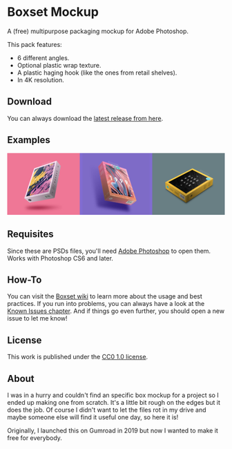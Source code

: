 # Boxset Mockup
A (free) multipurpose packaging mockup for Adobe Photoshop.

This pack features:
* 6 different angles.
* Optional plastic wrap texture.
* A plastic haging hook (like the ones from retail shelves).
* In 4K resolution.

## Download
You can always download the [latest release from here](https://github.com/darriagada/Boxset/releases).

## Examples
![Example boxes](https://github.com/darriagada/Boxset/blob/master/docs/img/gallery_boxes%402x.png)

## Requisites
Since these are PSDs files, you'll need [Adobe Photoshop](https://www.adobe.com/products/photoshop.html) to open them. Works with Photoshop CS6 and later.

## How-To
You can visit the [Boxset wiki](https://github.com/darriagada/Boxset/wiki) to learn more about the usage and best practices. If you run into problems, you can always have a look at the [Known Issues chapter](https://github.com/darriagada/Boxset/wiki/Known-Issues). And if things go even further, you should open a new issue to let me know!

## License
This work is published under the [CC0 1.0 license](https://creativecommons.org/publicdomain/zero/1.0/).


## About
I was in a hurry and couldn't find an specific box mockup for a project so I ended up making one from scratch. It's a little bit rough on the edges but it does the job. Of course I didn't want to let the files rot in my drive and maybe someone else will find it useful one day, so here it is!

Originally, I launched this on Gumroad in 2019 but now I wanted to make it free for everybody.
